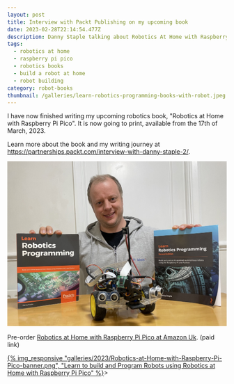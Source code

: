 ```yaml
---
layout: post
title: Interview with Packt Publishing on my upcoming book
date: 2023-02-28T22:14:54.477Z
description: Danny Staple talking about Robotics At Home with Raspberry Pi Pico
tags:
  - robotics at home
  - raspberry pi pico
  - robotics books
  - build a robot at home
  - robot building
category: robot-books
thumbnail: /galleries/learn-robotics-programming-books-with-robot.jpeg
---
```

I have now finished writing my upcoming robotics book, "Robotics at Home with Raspberry Pi Pico". It is now going to print, available from the 17th of March, 2023.

Learn more about the book and my writing journey at <https://partnerships.packt.com/interview-with-danny-staple-2/>.

![Danny pictured with the Learn Robotics Programming books](/galleries/learn-robotics-programming-books-with-robot.jpeg "Danny pictured with the Learn Robotics Programming books")

Pre-order [Robotics at Home with Raspberry Pi Pico at Amazon Uk](https://amzn.to/3KJaoKw). (paid link)

<a href="https://packt.link/5swS2" title="Learn to build and Program Robots using Robotics at Home with Raspberry Pi Pico">{% img_responsive "galleries/2023/Robotics-at-Home-with-Raspberry-Pi-Pico-banner.png", "Learn to build and Program Robots using Robotics at Home with Raspberry Pi Pico" %}</a>>
